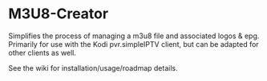 # M3U8-Creator
Simplifies the process of managing a m3u8 file and associated logos &amp; epg. Primarily for use with the Kodi pvr.simpleIPTV client, but can be adapted for other clients as well.

See the wiki for installation/usage/roadmap details.
